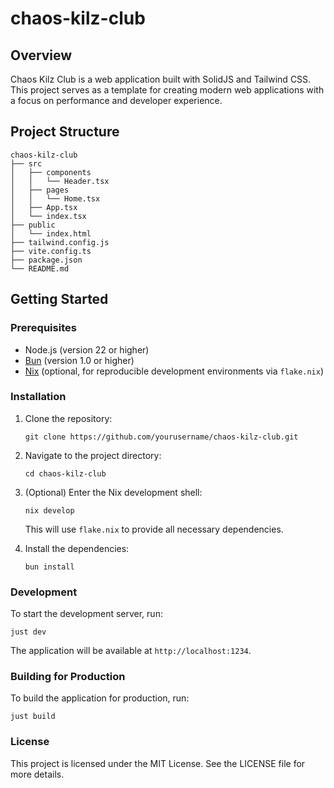 # chaos-kilz-club

## Overview
Chaos Kilz Club is a web application built with SolidJS and Tailwind CSS. This project serves as a template for creating modern web applications with a focus on performance and developer experience.

## Project Structure
```
chaos-kilz-club
├── src
│   ├── components
│   │   └── Header.tsx
│   ├── pages
│   │   └── Home.tsx
│   ├── App.tsx
│   └── index.tsx
├── public
│   └── index.html
├── tailwind.config.js
├── vite.config.ts
├── package.json
└── README.md
```

## Getting Started

### Prerequisites
- Node.js (version 22 or higher)
- [Bun](https://bun.sh/) (version 1.0 or higher)
- [Nix](https://nixos.org/download.html) (optional, for reproducible development environments via `flake.nix`)

### Installation
1. Clone the repository:
   ```
   git clone https://github.com/yourusername/chaos-kilz-club.git
   ```
2. Navigate to the project directory:
   ```
   cd chaos-kilz-club
   ```
3. (Optional) Enter the Nix development shell:
   ```
   nix develop
   ```
   This will use `flake.nix` to provide all necessary dependencies.

4. Install the dependencies:
   ```
   bun install
   ```

### Development
To start the development server, run:
```
just dev
```
The application will be available at `http://localhost:1234`.

### Building for Production
To build the application for production, run:
```
just build
```

### License
This project is licensed under the MIT License. See the LICENSE file for more details.